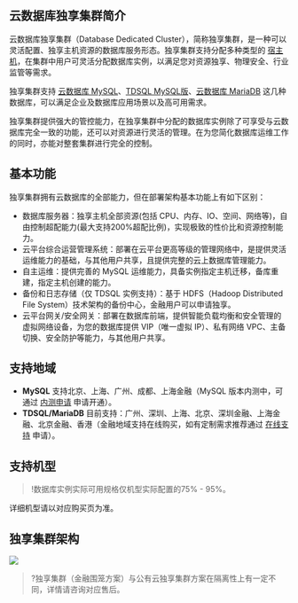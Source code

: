 ## 云数据库独享集群简介
云数据库独享集群（Database Dedicated Cluster），简称独享集群，是一种可以灵活配置、独享主机资源的数据库服务形态。独享集群支持分配多种类型的 [宿主机](https://cloud.tencent.com/document/product/1322/52314)，在集群中用户可灵活分配数据库实例，以满足您对资源独享、物理安全、行业监管等需求。

独享集群支持  [云数据库 MySQL](https://cloud.tencent.com/document/product/236/5147)、[TDSQL MySQL版](https://cloud.tencent.com/document/product/557/7700)、[云数据库 MariaDB](https://cloud.tencent.com/document/product/237/1054) 这几种数据库，可以满足企业及数据库应用场景以及高可用需求。

独享集群提供强大的管控能力，在独享集群中分配的数据库实例除了可享受与云数据库完全一致的功能，还可以对资源进行灵活的管理。在为您简化数据库运维工作的同时，亦能对整套集群进行完全的控制。

## 基本功能
独享集群拥有云数据库的全部能力，但在部署架构基本功能上有如下区别：
- 数据库服务器：独享主机全部资源(包括 CPU、内存、IO、空间、网络等)，自由控制超配能力(最大支持200%超配比例)，实现极致的性价比和资源控制能力。
- 云平台综合运营管理系统：部署在云平台更高等级的管理网络中，是提供灵活运维能力的基础，与其他用户共享，且提供完整的云上数据库管理能力。
- 自主运维：提供完善的 MySQL 运维能力，具备实例指定主机迁移，备库重建，指定主机创建的能力。
- 备份和日志存储（仅 TDSQL 实例支持）：基于 HDFS（Hadoop Distributed File System）技术架构的备份中心，金融用户可以申请独享。
- 云平台网关/安全网关：部署在数据库前端，提供智能负载均衡和安全管理的虚拟网络设备，为您的数据库提供 VIP（唯一虚拟 IP）、私有网络 VPC、主备切换、安全防护等能力，与其他用户共享。

## 支持地域
- **MySQL**
支持北京、上海、广州、成都、上海金融（MySQL 版本内测中，可通过 [内测申请](https://cloud.tencent.com/apply/p/xugaubtwg9h) 申请开通）。
- **TDSQL/MariaDB**
目前支持：广州、深圳、上海、北京、深圳金融、上海金融、北京金融、香港（金融地域支持在线购买，如有定制需求推荐通过 [在线支持](https://cloud.tencent.com/online-service?from=connect-us) 申请）。

## 支持机型
>!数据库实例实际可用规格仅机型实际配置的75% - 95%。
>
详细机型请以对应购买页为准。

## 独享集群架构
![](https://mc.qcloudimg.com/static/img/7e89269ea6998d9da3947050212528ea/image.png)

>?独享集群（金融围笼方案）与公有云独享集群方案在隔离性上有一定不同，详情请咨询对应售后。
